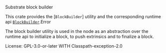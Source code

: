 Substrate block builder

This crate provides the [`BlockBuilder`] utility and the corresponding runtime api
[`BlockBuilder`](https://docs.rs/sc-block-builder/latest/sc_block_builder/struct.BlockBuilder.html).Error

The block builder utility is used in the node as an abstraction over the runtime api to
initialize a block, to push extrinsics and to finalize a block.

License: GPL-3.0-or-later WITH Classpath-exception-2.0



